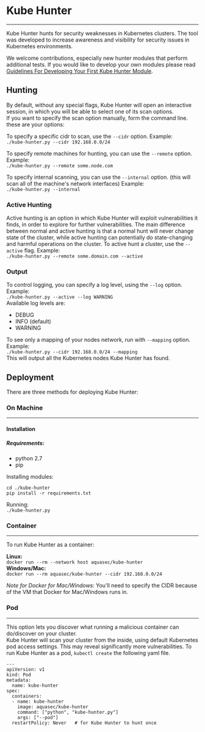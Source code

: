 # Kube Hunter
---
Kube Hunter hunts for security weaknesses in Kubernetes clusters. The tool was developed to increase awareness and visibility for security issues in Kubernetes environments.
  
We welcome contributions, especially new hunter modules that perform additional tests. If you would like to develop your own modules please read [Guidelines For Developing Your First Kube Hunter Module](src/README.md).

## Hunting

By default, without any special flags, Kube Hunter will open an interactive session, in which you will be able to select one of its scan options.   
If you want to specify the scan option manually, form the command line. these are your options:  

To specify a specific cidr to scan, use the `--cidr` option. Example:  
`./kube-hunter.py --cidr 192.168.0.0/24`  
  
To specify remote machines for hunting, you can use the `--remote` option. Example:  
`./kube-hunter.py --remote some.node.com`  

To specify internal scanning, you can use the `--internal` option. (this will scan all of the machine's network interfaces) Example:  
`./kube-hunter.py --internal`  


### Active Hunting

Active hunting is an option in which Kube Hunter will exploit vulnerabilities it finds, in order to explore for further vulnerabilities.
The main difference between normal and active hunting is that a normal hunt will never change state of the cluster, while active hunting can potentially do state-changing and harmful operations on the cluster.
To active hunt a cluster, use the `--active` flag. Example:  
`./kube-hunter.py --remote some.domain.com --active`  

### Output
To control logging, you can specify a log level, using the `--log` option. Example:  
`./kube-hunter.py --active --log WARNING`  
Available log levels are: 

* DEBUG  
* INFO (default)  
* WARNING
  
To see only a mapping of your nodes network, run with `--mapping` option. Example:  
`./kube-hunter.py --cidr 192.168.0.0/24 --mapping`  
This will output all the Kubernetes nodes Kube Hunter has found.

## Deployment

There are three methods for deploying Kube Hunter:  
### On Machine
***
#### Installation
##### Requirements:

* python 2.7  
* pip  

Installing modules:  
~~~
cd ./kube-hunter
pip install -r requirements.txt
~~~
Running:  
`./kube-hunter.py`

### Container
***
To run Kube Hunter as a container:

**Linux:**  
`docker run --rm --network host aquasec/kube-hunter`  
**Windows/Mac:**   
`docker run --rm aquasec/kube-hunter --cidr 192.168.0.0/24`  

_Note for Docker for Mac/Windows:_ You'll need to specify the CIDR because of the VM that Docker for Mac/Windows runs in.

### Pod
***
This option lets you discover what running a malicious container can do/discover on your cluster.  
Kube Hunter will scan your cluster from the inside, using default Kubernetes pod access settings. This may reveal significantly more vulnerabilities. 
To run Kube Hunter as a pod, `kubectl create` the following yaml file.  
~~~
---
apiVersion: v1
kind: Pod
metadata:
  name: kube-hunter
spec:
  containers:
  - name: kube-hunter
    image: aquasec/kube-hunter
    command: ["python", "kube-hunter.py"]
    args: ["--pod"]
  restartPolicy: Never   # for Kube Hunter to hunt once
~~~
